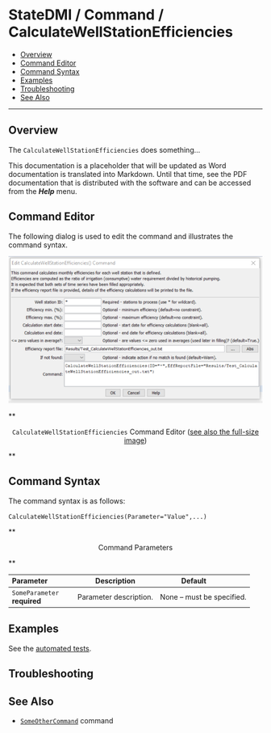 # StateDMI / Command / CalculateWellStationEfficiencies #

* [Overview](#overview)
* [Command Editor](#command-editor)
* [Command Syntax](#command-syntax)
* [Examples](#examples)
* [Troubleshooting](#troubleshooting)
* [See Also](#see-also)

-------------------------

## Overview ##

The `CalculateWellStationEfficiencies` does something...

This documentation is a placeholder that will be updated as Word documentation is translated into Markdown.
Until that time, see the PDF documentation that is distributed with the software and can be accessed
from the ***Help*** menu.

## Command Editor ##

The following dialog is used to edit the command and illustrates the command syntax.

![CalculateWellStationEfficiencies](CalculateWellStationEfficiencies.png)

**<p style="text-align: center;">
`CalculateWellStationEfficiencies` Command Editor (<a href="../CalculateWellStationEfficiencies.png">see also the full-size image</a>)
</p>**

## Command Syntax ##

The command syntax is as follows:

```text
CalculateWellStationEfficiencies(Parameter="Value",...)
```
**<p style="text-align: center;">
Command Parameters
</p>**

| **Parameter**&nbsp;&nbsp;&nbsp;&nbsp;&nbsp;&nbsp;&nbsp;&nbsp;&nbsp;&nbsp;&nbsp;&nbsp; | **Description** | **Default**&nbsp;&nbsp;&nbsp;&nbsp;&nbsp;&nbsp;&nbsp;&nbsp;&nbsp;&nbsp; |
| --------------|-----------------|----------------- |
|`SomeParameter`<br>**required**|Parameter description.|None – must be specified.|

## Examples ##

See the [automated tests](https://github.com/OpenWaterFoundation/cdss-app-statedmi-main/tree/master/test/regression/commands/CalculateWellStationEfficiencies).

## Troubleshooting ##

## See Also ##

* [`SomeOtherCommand`](../SomeOtherCommand/SomeOtherCommand) command
